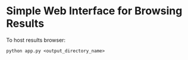 # Simple Web Interface for Browsing Results
 
 To host results browser:
 
 `python app.py <output_directory_name>`
